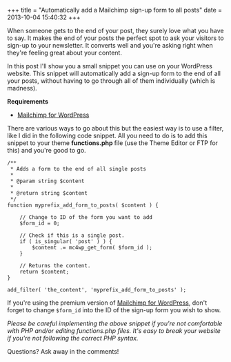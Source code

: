 +++
title = "Automatically add a Mailchimp sign-up form to all posts"
date = 2013-10-04 15:40:32
+++

When someone gets to the end of your post, they surely love what you have to say. It makes the end of your posts the perfect spot to ask your visitors to sign-up to your newsletter. It converts well and you're asking right when they're feeling great about your content.

In this post I'll show you a small snippet you can use on your WordPress website. This snippet will automatically add a sign-up form to the end of all your posts, without having to go through all of them individually (which is madness).

<strong>Requirements</strong>
<ul>
	<li><a href="https://wordpress.org/plugins/Mailchimp-for-wp/">Mailchimp for WordPress</a></li>
</ul>
There are various ways to go about this but the easiest way is to use a filter, like I did in the following code snippet. All you need to do is to add this snippet to your theme <strong>functions.php </strong>file (use the Theme Editor or FTP for this) and you're good to go.

```php?start_inline=1
/**
 * Adds a form to the end of all single posts
 * 
 * @param string $content
 * 
 * @return string $content
 */
function myprefix_add_form_to_posts( $content ) {
    
    // Change to ID of the form you want to add
    $form_id = 0;
    
    // Check if this is a single post. 
    if ( is_singular( 'post' ) ) {        
        $content .= mc4wp_get_form( $form_id );
    }
    
    // Returns the content.
    return $content;
}
 
add_filter( 'the_content', 'myprefix_add_form_to_posts' );
```

If you're using the premium version of <a title="Mailchimp for WordPress" href="https://www.mc4wp.com/">Mailchimp for WordPress</a>, don't forget to change `$form_id` into the ID of the sign-up form you wish to show.

<em>Please be careful implementing the above snippet if you're not comfortable with PHP and/or editing functions.php files. It's easy to break your website if you're not following the correct PHP syntax.</em>

Questions? Ask away in the comments!
